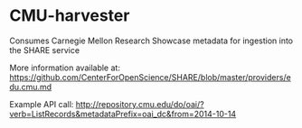 CMU-harvester
=============

Consumes Carnegie Mellon Research Showcase metadata for ingestion into the SHARE service

More information available at: https://github.com/CenterForOpenScience/SHARE/blob/master/providers/edu.cmu.md

Example API call: http://repository.cmu.edu/do/oai/?verb=ListRecords&metadataPrefix=oai_dc&from=2014-10-14